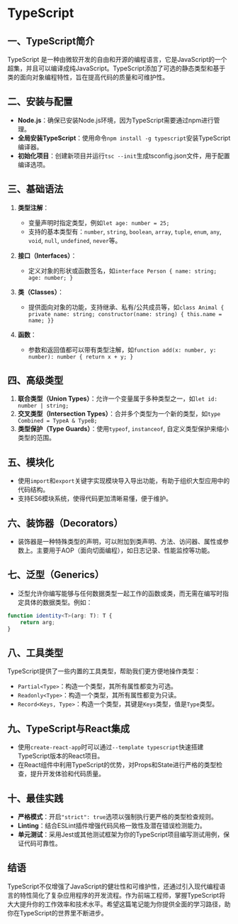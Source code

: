 # TypeScript

## 一、TypeScript简介
TypeScript 是一种由微软开发的自由和开源的编程语言，它是JavaScript的一个超集，并且可以编译成纯JavaScript。TypeScript添加了可选的静态类型和基于类的面向对象编程特性，旨在提高代码的质量和可维护性。

## 二、安装与配置
- **Node.js**：确保已安装Node.js环境，因为TypeScript需要通过npm进行管理。
- **全局安装TypeScript**：使用命令`npm install -g typescript`安装TypeScript编译器。
- **初始化项目**：创建新项目并运行`tsc --init`生成tsconfig.json文件，用于配置编译选项。

## 三、基础语法
1. **类型注解**：
   - 变量声明时指定类型，例如`let age: number = 25;`
   - 支持的基本类型有：`number`, `string`, `boolean`, `array`, `tuple`, `enum`, `any`, `void`, `null`, `undefined`, `never`等。

2. **接口（Interfaces）**：
   - 定义对象的形状或函数签名，如`interface Person { name: string; age: number; }`

3. **类（Classes）**：
   - 提供面向对象的功能，支持继承、私有/公共成员等，如`class Animal { private name: string; constructor(name: string) { this.name = name; }}`

4. **函数**：
   - 参数和返回值都可以带有类型注解，如`function add(x: number, y: number): number { return x + y; }`

## 四、高级类型
1. **联合类型（Union Types）**：允许一个变量属于多种类型之一，如`let id: number | string;`
2. **交叉类型（Intersection Types）**：合并多个类型为一个新的类型，如`type Combined = TypeA & TypeB;`
3. **类型保护（Type Guards）**：使用`typeof`, `instanceof`, 自定义类型保护来缩小类型的范围。

## 五、模块化
- 使用`import`和`export`关键字实现模块导入导出功能，有助于组织大型应用中的代码结构。
- 支持ES6模块系统，使得代码更加清晰易懂，便于维护。

## 六、装饰器（Decorators）
- 装饰器是一种特殊类型的声明，可以附加到类声明、方法、访问器、属性或参数上。主要用于AOP（面向切面编程），如日志记录、性能监控等功能。

## 七、泛型（Generics）
- 泛型允许你编写能够与任何数据类型一起工作的函数或类，而无需在编写时指定具体的数据类型。例如：
```typescript
function identity<T>(arg: T): T {
    return arg;
}
```

## 八、工具类型
TypeScript提供了一些内置的工具类型，帮助我们更方便地操作类型：
- `Partial<Type>`：构造一个类型，其所有属性都变为可选。
- `Readonly<Type>`：构造一个类型，其所有属性都变为只读。
- `Record<Keys, Type>`：构造一个类型，其键是`Keys`类型，值是`Type`类型。

## 九、TypeScript与React集成
- 使用`create-react-app`时可以通过`--template typescript`快速搭建TypeScript版本的React项目。
- 在React组件中利用TypeScript的优势，对Props和State进行严格的类型检查，提升开发体验和代码质量。

## 十、最佳实践
- **严格模式**：开启`"strict": true`选项以强制执行更严格的类型检查规则。
- **Linting**：结合ESLint插件增强代码风格一致性及潜在错误检测能力。
- **单元测试**：采用Jest或其他测试框架为你的TypeScript项目编写测试用例，保证代码可靠性。

## 结语
TypeScript不仅增强了JavaScript的健壮性和可维护性，还通过引入现代编程语言的特性简化了复杂应用程序的开发流程。作为前端工程师，掌握TypeScript将大大提升你的工作效率和技术水平。希望这篇笔记能为你提供全面的学习路径，助你在TypeScript的世界里不断进步。
